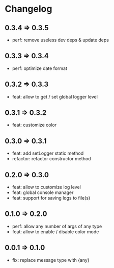 # Changelog

## 0.3.4 => 0.3.5

- perf: remove useless dev deps & update deps

## 0.3.3 => 0.3.4

- perf: optimize date format

## 0.3.2 => 0.3.3

- feat: allow to get / set global logger level

## 0.3.1 => 0.3.2

- feat: customize color

## 0.3.0 => 0.3.1

- feat: add setLogger static method
- refactor: refactor constructor method

## 0.2.0 => 0.3.0

- feat: allow to customize log level
- feat: global console manager
- feat: support for saving logs to file(s)

## 0.1.0 => 0.2.0

- perf: allow any number of args of any type
- feat: allow to enable / disable color mode

## 0.0.1 => 0.1.0

- fix: replace message type with {any}
